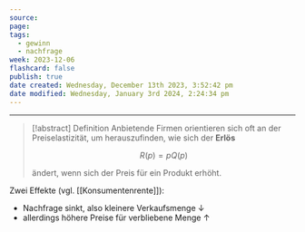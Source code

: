 ```yaml
---
source: 
page: 
tags:
  - gewinn
  - nachfrage
week: 2023-12-06
flashcard: false
publish: true
date created: Wednesday, December 13th 2023, 3:52:42 pm
date modified: Wednesday, January 3rd 2024, 2:24:34 pm
---
```

***

> [!abstract] Definition 
> Anbietende Firmen orientieren sich oft an der Preiselastizität, um herauszufinden, wie sich der **Erlös**
>
> $$
> R(p) = pQ(p)
> $$
>
> ändert, wenn sich der Preis für ein Produkt erhöht.

Zwei Effekte (vgl. [[Konsumentenrente]]):
- Nachfrage sinkt, also kleinere Verkaufsmenge $\downarrow$
- allerdings höhere Preise für verbliebene Menge $\uparrow$

